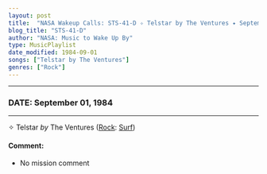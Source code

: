 ```yaml
---
layout: post
title:  "NASA Wakeup Calls: STS-41-D ✧ Telstar by The Ventures ✦ September 01, 1984"
blog_title: "STS-41-D"
author: "NASA: Music to Wake Up By"
type: MusicPlaylist
date_modified: 1984-09-01
songs: ["Telstar by The Ventures"]
genres: ["Rock"]
---
```


----
### DATE: September 01, 1984
----
✧ Telstar *by* The Ventures ([Rock](https://www.discogs.com/genre/Rock): [Surf](https://www.discogs.com/style/Surf)) <a target="blank_" href="https://www.discogs.com/The-Ventures-Telstar-/master/924612">
    <i class="fas fa-compact-disc"
       title="Discogs entry for this song"
       alt="Discogs entry for this song"
       style="font-size: 1.1em;"></i></a>
    

#### Comment:
* No mission comment



<br/>
<center>
	<a target="_blank"
	   href="https://twitter.com/intent/tweet?hashtags=Space,NASA,Playlist,NASAWakeupCalls,SpaceProgram&text=🚀 {{ page.author}}, '{{ page.songs.first }}' {{ page.title }}, {{ page.date | date: '%B %d, %Y' }}, {{ site.url }}{{ page.url }}&via=nasawakeupcalls"><i class="fab fa-twitter" title="Tweet this page" alt="Tweet this page" style="font-size: 1.3em;"></i></a>
	&nbsp; 	<i class="fas fa-user-astronaut" style="font-size: 1.5em;"></i> &nbsp;
    <a id="custom_amazon_link"
       type="amzn" search="#"
       category="popular music">
    <i class="fab fa-amazon" style="font-size: 1.3em;"></i></a>
</center>

<!-- Randomly resolve an individual entry from a song array -->
<script src="/assets/javascript/seedrandom.min.js"></script>
<script>
  var wake_me_up = ["Telstar by The Ventures"];
  var prng = new Math.seedrandom();
  function randomSong() {
    song = wake_me_up[Math.floor(Math.random() * wake_me_up.length)];
    var amazon_link = document.getElementById("custom_amazon_link");
    amazon_link.setAttribute("search", song);
  }
  window.onload = randomSong();
</script>
